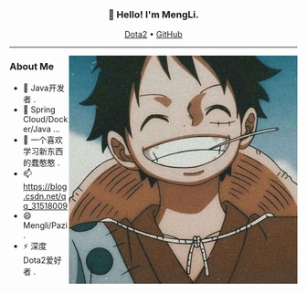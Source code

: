 <h3 align="center">👋 Hello! I'm MengLi.</h3>

<p align="center">
  <a href="http://dotamax.com/player/detail/158432419/">Dota2</a> •
  <a href="https://github.com/MMMMMMLi">GitHub</a>
</p>

---

<img align="right" alt="GIF" src="https://github.com/MMMMMMLi/MMMMMMLi/blob/master/smile.jpeg" />


<!-- ### Github Statistics

![Stats](https://github-readme-stats.vercel.app/api?username=MMMMMMLi&show_icons=true&layout=compact&count_private=true&hide_title=true&theme=default&)

-->

### About Me

- 🔭  Java开发者 .
- 🌱  Spring Cloud/Docker/Java ...
- 🤔  一个喜欢学习新东西的蠢憨憨 .
- 📫  https://blog.csdn.net/qq_31518009
- 😄  Mengli/Pazi .
- ⚡  深度Dota2爱好者 .